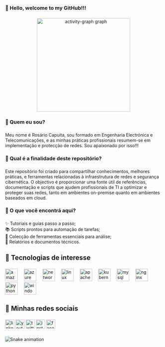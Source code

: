 <h3 align="left">👋 Hello, welcome to my GitHub!!!</h3>

###

<div align="center">
  <img src="https://github-readme-activity-graph.vercel.app/graph?username=rosariocapuita&radius=16&theme=react&area=true&order=5" height="300" alt="activity-graph graph"  />
</div>

###

<h3 align="left">👋 Quem eu sou?</h3>

###

<p align="left">Meu nome é Rosário Capuita, sou formado em Engenharia Electrónica e Telecomunicações, e as minhas práticas profissionais resumem-se em implementação e protecção de redes. Sou apaixonado por isso!!!</p>

###

<h3 align="left">👋 Qual é a finalidade deste repositório?</h3>

###

<p align="left">Este repositório foi criado para compartilhar conhecimentos, melhores práticas, e ferramentas relacionadas à infraestrutura de redes e segurança cibernética. O objectivo é proporcionar uma fonte útil de referências, documentação e scripts que ajudem profissionais de TI a optimizar e proteger suas redes, tanto em ambientes on-premise quanto em ambientes baseados em cloud.</p>

###

<h3 align="left">👋 O que você encontrá aqui?</h3>

###

<p align="left">✨ Tutoriais e guias passo a passo;<br>📚 Scripts prontos para automação de tarefas;<br>🎯 Colecção de ferramentas essenciais para análise;<br>🎲 Relatórios e documentos técnicos.</p>

###

<h2 align="left">👋  Tecnologias de interesse</h2>

###

<div align="left">
  <img src="https://cdn.jsdelivr.net/gh/devicons/devicon/icons/amazonwebservices/amazonwebservices-line-wordmark.svg" height="40" alt="amazonwebservices logo"  />
  <img width="12" />
  <img src="https://cdn.jsdelivr.net/gh/devicons/devicon/icons/azure/azure-original.svg" height="40" alt="azure logo"  />
  <img width="12" />
  <img src="https://cdn.jsdelivr.net/gh/devicons/devicon/icons/networkx/networkx-original.svg" height="40" alt="networkx logo"  />
  <img width="12" />
  <img src="https://cdn.jsdelivr.net/gh/devicons/devicon/icons/linux/linux-original.svg" height="40" alt="linux logo"  />
  <img width="12" />
  <img src="https://cdn.jsdelivr.net/gh/devicons/devicon/icons/apache/apache-original.svg" height="40" alt="apache logo"  />
  <img width="12" />
  <img src="https://cdn.jsdelivr.net/gh/devicons/devicon/icons/kubernetes/kubernetes-plain.svg" height="40" alt="kubernetes logo"  />
  <img width="12" />
  <img src="https://cdn.jsdelivr.net/gh/devicons/devicon/icons/mysql/mysql-original.svg" height="40" alt="mysql logo"  />
  <img width="12" />
  <img src="https://cdn.jsdelivr.net/gh/devicons/devicon/icons/nginx/nginx-original.svg" height="40" alt="nginx logo"  />
  <img width="12" />
  <img src="https://cdn.jsdelivr.net/gh/devicons/devicon/icons/python/python-original.svg" height="40" alt="python logo"  />
  <img width="12" />
  <img src="https://cdn.jsdelivr.net/gh/devicons/devicon/icons/windows8/windows8-original.svg" height="40" alt="windows8 logo"  />
</div>

###

<h2 align="left">👋 Minhas redes sociais</h2>

###

<div align="left">
  <img src="https://img.shields.io/static/v1?message=LinkedIn&logo=linkedin&label=&color=0077B5&logoColor=white&labelColor=&style=for-the-badge" height="29" alt="linkedin logo"  />
  <img src="https://img.shields.io/static/v1?message=Youtube&logo=youtube&label=&color=FF0000&logoColor=white&labelColor=&style=for-the-badge" height="29" alt="youtube logo"  />
  <img src="https://img.shields.io/static/v1?message=Twitch&logo=twitch&label=&color=9146FF&logoColor=white&labelColor=&style=for-the-badge" height="29" alt="twitter logo"  />
  <img src="https://img.shields.io/static/v1?message=Instagram&logo=instagram&label=&color=E4405F&logoColor=white&labelColor=&style=for-the-badge" height="29" alt="instagram logo"  />
  <img src="https://img.shields.io/static/v1?message=Facebook&logo=facebook&label=&color=1877F2&logoColor=white&labelColor=&style=for-the-badge" height="29" alt="facebook logo"  />
</div>

###

<img src="https://raw.githubusercontent.com/rosariocapuita/rosariocapuita/output/snake.svg" alt="Snake animation" />

###
